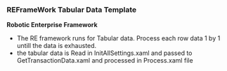 
### REFrameWork Tabular Data Template ###
**Robotic Enterprise Framework**

* The RE framework runs for Tabular data. Process each row data 1 by 1 untill the data is exhausted.
* the tabular data is Read in InitAllSettings.xaml and passed to GetTransactionData.xaml and processed in Process.xaml file
